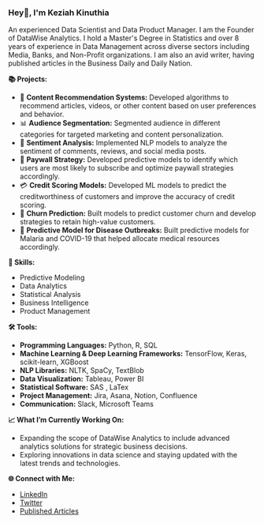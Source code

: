 ### Hey👋, I'm Keziah Kinuthia

An experienced Data Scientist and Data Product Manager. I am the Founder of DataWise Analytics. I hold a Master's Degree in Statistics and over 8 years of experience in Data Management across diverse sectors including Media, Banks, and Non-Profit organizations. I am also an avid writer, having published articles in the Business Daily and Daily Nation.

**📚 Projects:**

- 📜 **Content Recommendation Systems:** Developed algorithms to recommend articles, videos, or other content based on user preferences and behavior.
- 📊 **Audience Segmentation:** Segmented audience in different categories for targeted marketing and content personalization.
- 💬 **Sentiment Analysis:** Implemented NLP models to analyze the sentiment of comments, reviews, and social media posts.
- 🚪 **Paywall Strategy:** Developed predictive models to identify which users are most likely to subscribe and optimize paywall strategies accordingly.
- 💳 **Credit Scoring Models:** Developed ML models to predict the creditworthiness of customers and improve the accuracy of credit scoring.
- 🚪 **Churn Prediction:** Built models to predict customer churn and develop strategies to retain high-value customers.
- 🦠 **Predictive Model for Disease Outbreaks:** Built predictive models for Malaria and COVID-19 that helped allocate medical resources accordingly.

**💼 Skills:**

- Predictive Modeling
- Data Analytics
- Statistical Analysis
- Business Intelligence
- Product Management

**🛠️ Tools:**

- **Programming Languages:** Python, R, SQL
- **Machine Learning & Deep Learning Frameworks:** TensorFlow, Keras, scikit-learn, XGBoost
- **NLP Libraries:** NLTK, SpaCy, TextBlob
- **Data Visualization:** Tableau, Power BI
- **Statistical Software:** SAS , LaTex
- **Project Management:** Jira, Asana, Notion, Confluence
- **Communication:** Slack, Microsoft Teams

**📈 What I’m Currently Working On:**

- Expanding the scope of DataWise Analytics to include advanced analytics solutions for strategic business decisions.
- Exploring innovations in data science and staying updated with the latest trends and technologies.

**🌐 Connect with Me:**

- [LinkedIn](https://www.linkedin.com/in/keziah-kinuthia-9644b5115/)
- [Twitter](https://twitter.com/Keziah_Taiya)
- [Published Articles](https://muckrack.com/keziah-kinuthia/articles)
